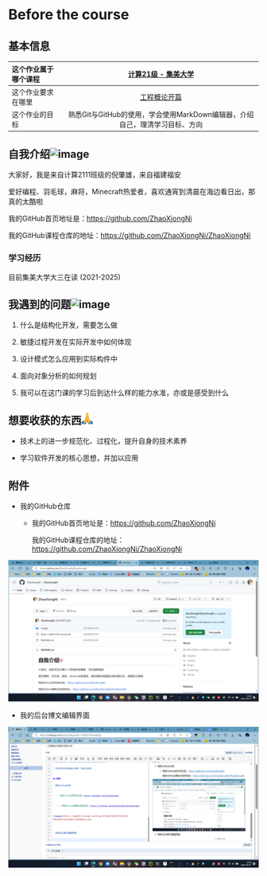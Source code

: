 # Before the course

## 基本信息

| 这个作业属于哪个课程 | [计算21级 - 集美大学](https://edu.cnblogs.com/campus/jmu/ComputerScience21) |
| :------------------- | :----------------------------------------------------------: |
| 这个作业要求在哪里   | [工程概论开篇](https://edu.cnblogs.com/campus/jmu/ComputerScience21/homework/13033) |
| 这个作业的目标       | 熟悉Git与GitHub的使用，学会使用MarkDown编辑器，介绍自己，理清学习目标、方向 |

## 自我介绍![image](https://img2023.cnblogs.com/blog/3274186/202309/3274186-20230907222003486-257617751.png)


大家好，我是来自计算2111班级的倪肇雄，来自福建福安

爱好编程、羽毛球，麻将，Minecraft热爱者，喜欢通宵到清晨在海边看日出，那真的太酷啦

我的GitHub首页地址是：https://github.com/ZhaoXiongNi

我的GitHub课程仓库的地址：https://github.com/ZhaoXiongNi/ZhaoXiongNi

### 学习经历

目前集美大学大三在读 (2021-2025)



## 我遇到的问题![image](https://img2023.cnblogs.com/blog/3274186/202309/3274186-20230907222014059-551029054.png)


1. 什么是结构化开发，需要怎么做

2. 敏捷过程开发在实际开发中如何体现

3. 设计模式怎么应用到实际构件中

4. 面向对象分析的如何规划

5. 我可以在这门课的学习后到达什么样的能力水准，亦或是感受到什么




## 想要收获的东西![image](./images/3274186-20230907222021884-1886065988.png)


- 技术上的进一步规范化、过程化，提升自身的技术素养

- 学习软件开发的核心思想，并加以应用


## 附件

- 我的GitHub仓库


	- 我的GitHub首页地址是：https://github.com/ZhaoXiongNi


		我的GitHub课程仓库的地址：https://github.com/ZhaoXiongNi/ZhaoXiongNi


![image](./images/3274186-20230907222934480-1369980815.png)




- 我的后台博文编辑界面


![image](./images/3274186-20230907223046078-1680593895.png)